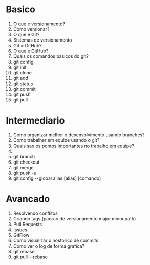 # Basico
1. O que e versionamento?
2. Como versionar?
3. O que e Git?
4. Sistemas de versionamento
5. Git = GitHub?
6. O que e GitHub?
7. Quais os comandos basicos do git?
8. git config
9. git init
10. git clone
11. git add
12. git status
13. git commit
14. git push
15. git pull

# Intermediario
1. Como organizar melhor o desenvolvimento usando branches?
2. Como trabalhar em equipe usando o git?
3. Quais sao os pontos importantes no trabalho em equipe?
4. 
5. git branch
6. git checkout
7. git merge
9. git push -u
13. git config --global alias.[alias] [comando]

# Avancado
1. Resolvendo conflitos
2. Criando tags (padrao de versionamento major.minor.path)
3. Pull Requests
4. Issues
5. GitFlow
6. Como visualizar o hostorico de commits
7. Como ver o log de forma grafica?
8. git rebase
9. git pull --rebase

